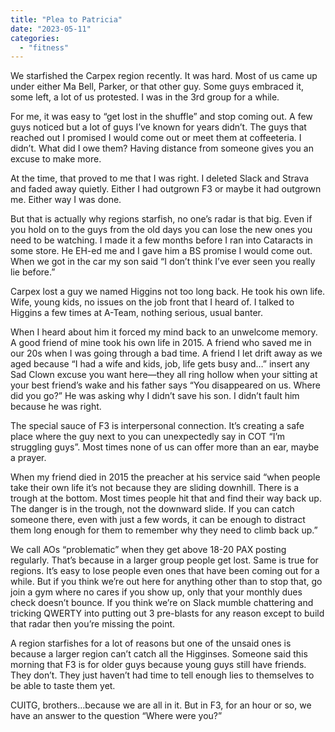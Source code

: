 ```yaml
---
title: "Plea to Patricia"
date: "2023-05-11"
categories: 
  - "fitness"
---
```


We starfished the Carpex region recently. It was hard. Most of us came up under either Ma Bell, Parker, or that other guy. Some guys embraced it, some left, a lot of us protested. I was in the 3rd group for a while.

For me, it was easy to “get lost in the shuffle” and stop coming out. A few guys noticed but a lot of guys I’ve known for years didn’t. The guys that reached out I promised I would come out or meet them at coffeeteria. I didn’t. What did I owe them? Having distance from someone gives you an excuse to make more.

At the time, that proved to me that I was right. I deleted Slack and Strava and faded away quietly. Either I had outgrown F3 or maybe it had outgrown me. Either way I was done.

But that is actually why regions starfish, no one’s radar is that big. Even if you hold on to the guys from the old days you can lose the new ones you need to be watching. I made it a few months before I ran into Cataracts in some store. He EH-ed me and I gave him a BS promise I would come out. When we got in the car my son said “I don’t think I’ve ever seen you really lie before.”

Carpex lost a guy we named Higgins not too long back. He took his own life. Wife, young kids, no issues on the job front that I heard of. I talked to Higgins a few times at A-Team, nothing serious, usual banter.

When I heard about him it forced my mind back to an unwelcome memory. A good friend of mine took his own life in 2015. A friend who saved me in our 20s when I was going through a bad time. A friend I let drift away as we aged because “I had a wife and kids, job, life gets busy and…” insert any Sad Clown excuse you want here—they all ring hollow when your sitting at your best friend’s wake and his father says “You disappeared on us. Where did you go?” He was asking why I didn’t save his son. I didn’t fault him because he was right.

The special sauce of F3 is interpersonal connection. It’s creating a safe place where the guy next to you can unexpectedly say in COT “I’m struggling guys”. Most times none of us can offer more than an ear, maybe a prayer.

When my friend died in 2015 the preacher at his service said “when people take their own life it’s not because they are sliding downhill. There is a trough at the bottom. Most times people hit that and find their way back up. The danger is in the trough, not the downward slide. If you can catch someone there, even with just a few words, it can be enough to distract them long enough for them to remember why they need to climb back up.”

We call AOs “problematic” when they get above 18-20 PAX posting regularly. That’s because in a larger group people get lost. Same is true for regions. It’s easy to lose people even ones that have been coming out for a while. But if you think we’re out here for anything other than to stop that, go join a gym where no cares if you show up, only that your monthly dues check doesn’t bounce. If you think we’re on Slack mumble chattering and tricking QWERTY into putting out 3 pre-blasts for any reason except to build that radar then you’re missing the point.

A region starfishes for a lot of reasons but one of the unsaid ones is because a larger region can’t catch all the Higginses. Someone said this morning that F3 is for older guys because young guys still have friends. They don’t. They just haven’t had time to tell enough lies to themselves to be able to taste them yet.

CUITG, brothers…because we are all in it. But in F3, for an hour or so, we have an answer to the question “Where were you?”
